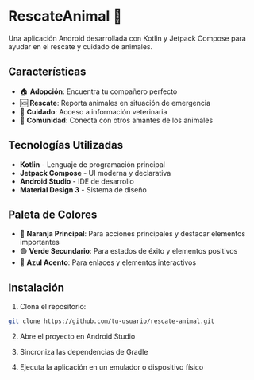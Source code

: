 # RescateAnimal 🐾

Una aplicación Android desarrollada con Kotlin y Jetpack Compose para ayudar en el rescate y cuidado de animales.

## Características

- 🏠 **Adopción**: Encuentra tu compañero perfecto
- 🆘 **Rescate**: Reporta animales en situación de emergencia  
- 🏥 **Cuidado**: Acceso a información veterinaria
- 👥 **Comunidad**: Conecta con otros amantes de los animales

## Tecnologías Utilizadas

- **Kotlin** - Lenguaje de programación principal
- **Jetpack Compose** - UI moderna y declarativa
- **Android Studio** - IDE de desarrollo
- **Material Design 3** - Sistema de diseño

## Paleta de Colores

- 🧡 **Naranja Principal**: Para acciones principales y destacar elementos importantes
- 🟢 **Verde Secundario**: Para estados de éxito y elementos positivos
- 🔵 **Azul Acento**: Para enlaces y elementos interactivos

## Instalación

1. Clona el repositorio:
```bash
git clone https://github.com/tu-usuario/rescate-animal.git
```

2. Abre el proyecto en Android Studio

3. Sincroniza las dependencias de Gradle

4. Ejecuta la aplicación en un emulador o dispositivo físico

